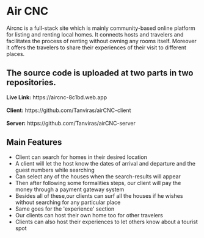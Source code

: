 <h1>Air CNC</h1>

<p>
Aircnc is a full-stack site which is mainly community-based online platform for listing and renting local homes. It connects hosts and travelers and facilitates the process of renting without owning any rooms itself. Moreover it offers the travelers to share their experiences of their visit to different places. 
</p>

<h2>The source code is uploaded at two parts in two repositories.</h2>
<b>Live Link:</b> https://aircnc-8c1bd.web.app <br><br>
<b>Client:</b> https://github.com/Tanviras/airCNC-client  <br><br>
<b>Server:</b> https://github.com/Tanviras/airCNC-server

<h2>Main Features</h2>
<ul>
<li>Client can search for homes in their desired location</li>
<li>A client will let the host know the dates of arrival and departure and the guest numbers while searching</li>
<li>Can select any of the houses when the search-results will appear</li>
<li>Then after following some formalities steps, our client will pay the money through a payment gateway system</li>
<li>Besides all of these,our clients can surf all the houses if he wishes without searching for any particular place</li>
<li>Same goes for the 'experience' section</li>
<li>Our clients can host their own home too for other travelers</li>
<li>Clients can also host their experiences to let others know about a tourist spot </li>
</ul>
